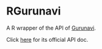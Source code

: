 # RGurunavi
A R wrapper of the API of [Gurunavi](https://www.gnavi.co.jp).

Click [here](http://api.gnavi.co.jp/api/index_e.html) for its official API doc.